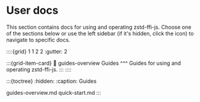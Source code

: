 # User docs

This section contains docs for using and operating zstd-ffi-js. Choose one of the sections below or use
the left sidebar (if it's hidden, click the <i class="fa fa-bars"></i> icon) to navigate to specific
docs.

::::{grid} 1 1 2 2
:gutter: 2

:::{grid-item-card}
:link: guides-overview
Guides
^^^
Guides for using and operating zstd-ffi-js.
:::
::::

:::{toctree}
:hidden:
:caption: Guides

guides-overview.md
quick-start.md
:::